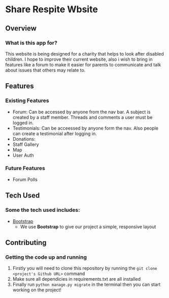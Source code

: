 # Share Respite Wbsite
## Overview
### What is this app for?
This website is being designed for a charity that helps to look after disabled children. I hope to improve their current
website, also i wish to bring in features like a forum to make it easier for parents to communicate and talk about issues
that others may relate to.


## Features
### Existing Features
- Forum: Can be accessed by anyone from the nav bar. A subject is created by a staff member. Threads and comments a user must be logged in.
- Testimonials: Can be acceessed by anyone form the nav. Also people can create a testimonial after logging in.
- Donations: 
- Staff Gallery
- Map
- User Auth
### Future Features
- Forum Polls

## Tech Used

### Some the tech used includes:
- [Bootstrap](http://getbootstrap.com/)
	- We use **Bootstrap** to give our project a simple, responsive layout
	
## Contributing
### Getting the code up and running
1. Firstly you will need to clone this repository by running the ```git clone <project's Github URL>``` command
2. Make sure all dependicies in requirements.txt are all installed
3. Finally run ```python manage.py migrate``` in the terminal then you can start working on the project!
